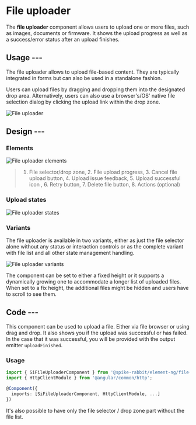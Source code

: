 # File uploader

The **file uploader** component allows users to upload one or more files, such
as images, documents or firmware. It shows the upload progress as well as a
success/error status after an upload finishes.

## Usage ---

The file uploader allows to upload file-based content. They are typically
integrated in forms but can also be used in a standalone fashion.

Users can upload files by dragging and dropping them into the designated drop
area. Alternatively, users can also use a browser's/OS' native file selection
dialog by clicking the upload link within the drop zone.

![File uploader](images/file-uploader.png)

## Design ---

### Elements

![File uploader elements](images/file-uploader-elements.png)

> 1. File selector/drop zone, 2. File upload progress, 3. Cancel file upload
> button, 4. Upload issue feedback, 5. Upload successful icon , 6. Retry
> button, 7. Delete file button, 8. Actions (optional)

### Upload states

![File uploader states](images/file-uploader-states.png)

### Variants

The file uploader is available in two variants, either as just the file selector
alone without any status or interaction controls or as the complete variant with
file list and all other state management handling.

![File uploader variants](images/file-uploader-variants.png)

The component can be set to either a fixed height or it supports a dynamically
growing one to accommodate a longer list of uploaded files. When set to a fix
height, the additional files might be hidden and users have to scroll to see
them.

## Code ---

This component can be used to upload a file. Either via file browser or using
drag and drop. It also shows you if the upload was successful or has failed.
In the case that it was successful, you will be provided with the output emitter
`uploadFinished`.

### Usage

```ts
import { SiFileUploaderComponent } from '@spike-rabbit/element-ng/file-uploader';
import { HttpClientModule } from '@angular/common/http';

@Component({
  imports: [SiFileUploaderComponent, HttpClientModule, ...]
})
```

<si-docs-component example="si-file-uploader/si-file-uploader" height="250"></si-docs-component>

It's also possible to have only the file selector / drop zone part without the file list.

<si-docs-component example="si-file-uploader/si-file-dropzone" height="250"></si-docs-component>

<si-docs-api component="SiFileUploaderComponent"></si-docs-api>

<si-docs-api component="SiFileDropzoneComponent"></si-docs-api>

<si-docs-types></si-docs-types>
